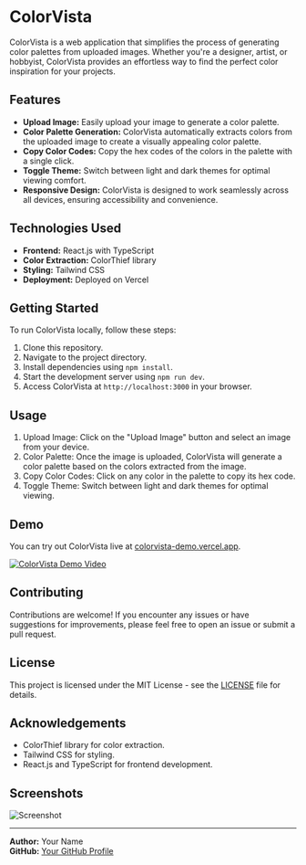 # ColorVista

ColorVista is a web application that simplifies the process of generating color palettes from uploaded images. Whether you're a designer, artist, or hobbyist, ColorVista provides an effortless way to find the perfect color inspiration for your projects.

## Features

- **Upload Image:** Easily upload your image to generate a color palette.
- **Color Palette Generation:** ColorVista automatically extracts colors from the uploaded image to create a visually appealing color palette.
- **Copy Color Codes:** Copy the hex codes of the colors in the palette with a single click.
- **Toggle Theme:** Switch between light and dark themes for optimal viewing comfort.
- **Responsive Design:** ColorVista is designed to work seamlessly across all devices, ensuring accessibility and convenience.

## Technologies Used

- **Frontend:** React.js with TypeScript
- **Color Extraction:** ColorThief library
- **Styling:** Tailwind CSS
- **Deployment:** Deployed on Vercel

## Getting Started

To run ColorVista locally, follow these steps:

1. Clone this repository.
2. Navigate to the project directory.
3. Install dependencies using `npm install`.
4. Start the development server using `npm run dev`.
5. Access ColorVista at `http://localhost:3000` in your browser.

## Usage

1. Upload Image: Click on the "Upload Image" button and select an image from your device.
2. Color Palette: Once the image is uploaded, ColorVista will generate a color palette based on the colors extracted from the image.
3. Copy Color Codes: Click on any color in the palette to copy its hex code.
4. Toggle Theme: Switch between light and dark themes for optimal viewing.

## Demo

You can try out ColorVista live at [colorvista-demo.vercel.app](https://colorvista-demo.vercel.app/).

[![ColorVista Demo Video](https://img.youtube.com/vi/VIDEO_ID/maxresdefault.jpg)](https://www.youtube.com/watch?v=VIDEO_ID)

## Contributing

Contributions are welcome! If you encounter any issues or have suggestions for improvements, please feel free to open an issue or submit a pull request.

## License

This project is licensed under the MIT License - see the [LICENSE](LICENSE) file for details.

## Acknowledgements

- ColorThief library for color extraction.
- Tailwind CSS for styling.
- React.js and TypeScript for frontend development.

## Screenshots

![Screenshot](screenshot.png)

---
**Author:** Your Name  
**GitHub:** [Your GitHub Profile](https://github.com/yourusername)

